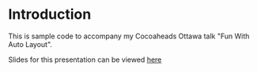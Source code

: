 # Introduction

This is sample code to accompany my Cocoaheads Ottawa talk "Fun With Auto Layout".

Slides for this presentation can be viewed [here]

[here]: https://speakerdeck.com/chucks/fun-with-auto-layout
